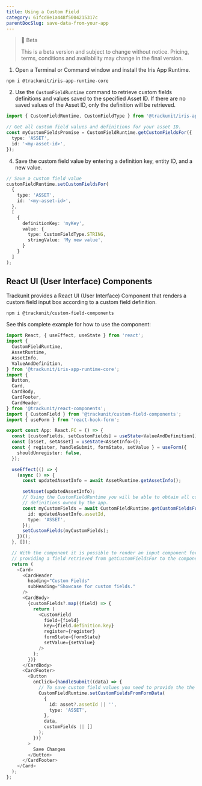 ```yaml
---
title: Using a Custom Field
category: 61fcd8e1a448f5004215317c
parentDocSlug: save-data-from-your-app
---
```


> 🚧 Beta
> 
> This is a beta version and subject to change without notice. Pricing, terms, conditions and availability may change in the final version.

1. Open a Terminal or Command window and install the Iris App Runtime.

```
npm i @trackunit/iris-app-runtime-core
```



2. Use the `CustomFieldRuntime` command to retrieve custom fields definitions and values saved to the specified Asset ID. If there are no saved values of the Asset ID, only the definition will be retrieved.

```ts
import { CustomFieldRuntime, CustomFieldType } from '@trackunit/iris-app-runtime-core';

// Get all custom field values and definitions for your asset ID.
const myCustomFieldsPromise = CustomFieldRuntime.getCustomFieldsFor({
  type: 'ASSET',
  id: '<my-asset-id>',
});
```



4. Save the custom field value by entering a definition key, entity ID, and a new value.

```ts
// Save a custom field value
customFieldRuntime.setCustomFieldsFor(
  {
    type: 'ASSET',
    id: '<my-asset-id>',
  },
  [
    {
      definitionKey: 'myKey',
      value: {
        type: CustomFieldType.STRING,
        stringValue: 'My new value',
      }
    }
  ]
);
```



## React UI (User Interface) Components

Trackunit provides a React UI (User Interface) Component that renders a custom field input box according to a custom field definition.

```
npm i @trackunit/custom-field-components
```



See this complete example for how to use the component:

```ts
import React, { useEffect, useState } from 'react';
import {
  CustomFieldRuntime,
  AssetRuntime,
  AssetInfo,
  ValueAndDefinition,
} from '@trackunit/iris-app-runtime-core';
import {
  Button,
  Card,
  CardBody,
  CardFooter,
  CardHeader,
} from '@trackunit/react-components';
import { CustomField } from '@trackunit/custom-field-components';
import { useForm } from 'react-hook-form';

export const App: React.FC = () => {
  const [customFields, setCustomFields] = useState<ValueAndDefinition[]>();
  const [asset, setAsset] = useState<AssetInfo>();
  const { register, handleSubmit, formState, setValue } = useForm({
    shouldUnregister: false,
  });

  useEffect(() => {
    (async () => {
      const updatedAssetInfo = await AssetRuntime.getAssetInfo();

      setAsset(updatedAssetInfo);
      // Using the CustomFieldRuntime you will be able to obtain all custom fields values and
      // definitions owned by the app.
      const myCustomFields = await CustomFieldRuntime.getCustomFieldsFor({
        id: updatedAssetInfo.assetId,
        type: 'ASSET',
      });
      setCustomFields(myCustomFields);
    })();
  }, []);

  // With the component it is possible to render an input component for any custom field by
  // providing a field retrieved from getCustomFieldsFor to the component.
  return (
    <Card>
      <CardHeader
        heading="Custom Fields"
        subHeading="Showcase for custom fields."
      />
      <CardBody>
        {customFields?.map((field) => {
          return (
            <CustomField
              field={field}
              key={field.definition.key}
              register={register}
              formState={formState}
              setValue={setValue}
            />
          );
        })}
      </CardBody>
      <CardFooter>
        <Button
          onClick={handleSubmit((data) => {
            // To save custom field values you need to provide the the entity Id and the new value.
            CustomFieldRuntime.setCustomFieldsFromFormData(
              {
                id: asset?.assetId || '',
                type: 'ASSET',
              },
              data,
              customFields || []
            );
          })}
        >
          Save Changes
        </Button>
      </CardFooter>
    </Card>
  );
};
```
